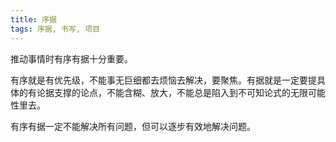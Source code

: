 ```yaml
---
title: 序据
tags: 序据, 书写, 项目
---
```



推动事情时有序有据十分重要。

有序就是有优先级，不能事无巨细都去烦恼去解决，要聚焦。有据就是一定要提具体的有论据支撑的论点，不能含糊、放大，不能总是陷入到不可知论式的无限可能性里去。

有序有据一定不能解决所有问题，但可以逐步有效地解决问题。

